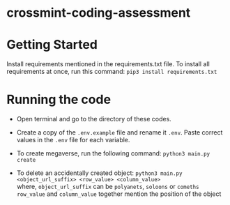 # crossmint-coding-assessment

# Getting Started

Install requirements mentioned in the requirements.txt file.
To install all requirements at once, run this command: `pip3 install requirements.txt`

# Running the code

- Open terminal and go to the directory of these codes.
- Create a copy of the `.env.example` file and rename it `.env`.
  Paste correct values in the `.env` file for each variable.

- To create megaverse, run the following command:
  `python3 main.py create`

- To delete an accidentally created object:
  `python3 main.py <object_url_suffix> <row_value> <column_value>` <br/>
  where, `object_url_suffix` can be `polyanets`, `soloons` or `comeths`
  `row_value` and `column_value` together mention the position of the object